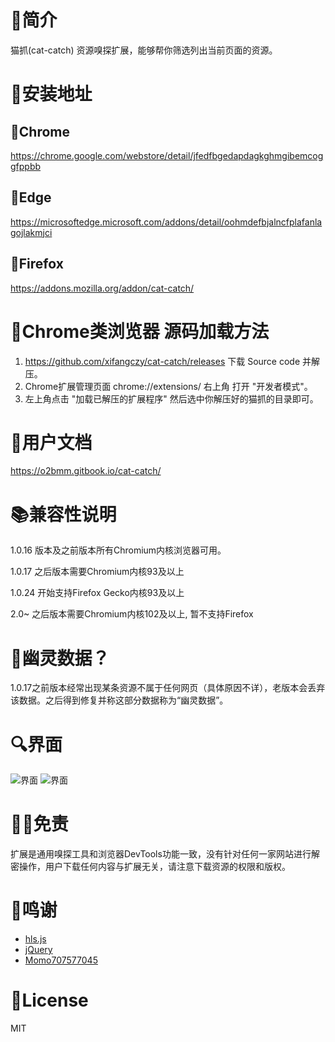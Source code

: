 # 📑简介
猫抓(cat-catch) 资源嗅探扩展，能够帮你筛选列出当前页面的资源。

# 📖安装地址
## 🐴Chrome
https://chrome.google.com/webstore/detail/jfedfbgedapdagkghmgibemcoggfppbb
## 🦄Edge
https://microsoftedge.microsoft.com/addons/detail/oohmdefbjalncfplafanlagojlakmjci
## 🦊Firefox
https://addons.mozilla.org/addon/cat-catch/

# 📘Chrome类浏览器 源码加载方法
1. https://github.com/xifangczy/cat-catch/releases 下载 Source code 并解压。
2. Chrome扩展管理页面 chrome://extensions/ 右上角 打开 "开发者模式"。
3. 左上角点击 "加载已解压的扩展程序" 然后选中你解压好的猫抓的目录即可。

# 📒用户文档
https://o2bmm.gitbook.io/cat-catch/

# 📚兼容性说明
1.0.16 版本及之前版本所有Chromium内核浏览器可用。

1.0.17 之后版本需要Chromium内核93及以上

1.0.24 开始支持Firefox Gecko内核93及以上

2.0~ 之后版本需要Chromium内核102及以上, 暂不支持Firefox

# 👻幽灵数据？
1.0.17之前版本经常出现某条资源不属于任何网页（具体原因不详），老版本会丢弃该数据。之后得到修复并称这部分数据称为“幽灵数据”。

# 🔍界面
![界面](https://raw.githubusercontent.com/xifangczy/cat-catch/master/README/a.png)
![界面](https://raw.githubusercontent.com/xifangczy/cat-catch/master/README/b.png)

# 🤚🏻免责
扩展是通用嗅探工具和浏览器DevTools功能一致，没有针对任何一家网站进行解密操作，用户下载任何内容与扩展无关，请注意下载资源的权限和版权。

# 💖鸣谢
- [hls.js](https://github.com/video-dev/hls.js)
- [jQuery](https://github.com/jquery/jquery)
- [Momo707577045](https://github.com/Momo707577045)

# 📜License
MIT
